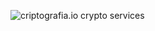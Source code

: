 ![criptografia.io crypto services](https://github.com/cryptografia-io/.github/blob/main/qrcode-logo-png-transp.png?raw=true)
